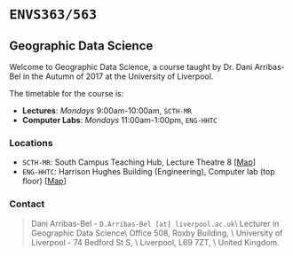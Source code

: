 
# `ENVS363/563`

## Geographic Data Science

Welcome to Geographic Data Science, a course taught by Dr. Dani Arribas-Bel in the Autumn of 2017 at the University of Liverpool.

The timetable for the course is:

* **Lectures**: *Mondays* 9:00am-10:00am, `SCTH-MR`
* **Computer Labs**: *Mondays* 11:00am-1:00pm, `ENG-HHTC`

### Locations

* `SCTH-MR`: South Campus Teaching Hub, Lecture Theatre 8 [[Map](http://www.openstreetmap.org/?mlat=53.40187&mlon=-2.96573#map=18/53.40187/-2.96573)]
* `ENG-HHTC`: Harrison Hughes Building (Engineering), Computer lab (top floor) [[Map](http://www.openstreetmap.org/?mlat=53.40640&mlon=-2.96744#map=18/53.40640/-2.96744)]

### Contact

> Dani Arribas-Bel - `D.Arribas-Bel [at] liverpool.ac.uk`\\
> Lecturer in Geographic Data Science\\
> Office 508, Roxby Building, \\
> University of Liverpool - 74 Bedford St S, \\
> Liverpool, L69 7ZT, \\
> United Kingdom.

